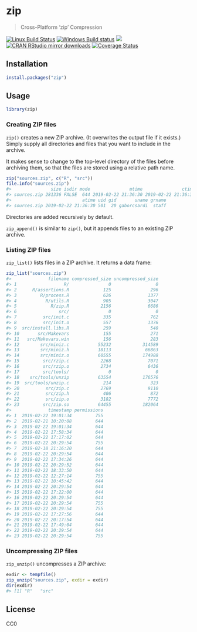 
<!-- README.md is generated from README.Rmd. Please edit that file -->

# zip

> Cross-Platform ‘zip’ Compression

[![Linux Build
Status](https://travis-ci.org/r-lib/zip.svg?branch=master)](https://travis-ci.org/r-lib/zip)
[![Windows Build
status](https://ci.appveyor.com/api/projects/status/github/r-lib/zip?svg=true)](https://ci.appveyor.com/project/gaborcsardi/zip)
[![](https://www.r-pkg.org/badges/version/zip)](https://www.r-pkg.org/pkg/zip)
[![CRAN RStudio mirror
downloads](https://cranlogs.r-pkg.org/badges/zip)](https://www.r-pkg.org/pkg/zip)
[![Coverage
Status](https://img.shields.io/codecov/c/github/r-lib/zip/master.svg)](https://codecov.io/github/r-lib/zip?branch=master)

## Installation

``` r
install.packages("zip")
```

## Usage

``` r
library(zip)
```

### Creating ZIP files

`zip()` creates a new ZIP archive. (It overwrites the output file if it
exists.) Simply supply all directories and files that you want to
include in the archive.

It makes sense to change to the top-level directory of the files before
archiving them, so that the files are stored using a relative path name.

``` r
zip("sources.zip", c("R", "src"))
file.info("sources.zip")
#>               size isdir mode               mtime               ctime
#> sources.zip 281336 FALSE  644 2019-02-22 21:36:30 2019-02-22 21:36:30
#>                           atime uid gid       uname grname
#> sources.zip 2019-02-22 21:36:30 501  20 gaborcsardi  staff
```

Directories are added recursively by default.

`zip_append()` is similar to `zip()`, but it appends files to an
existing ZIP archive.

### Listing ZIP files

`zip_list()` lists files in a ZIP archive. It returns a data frame:

``` r
zip_list("sources.zip")
#>              filename compressed_size uncompressed_size
#> 1                  R/               0                 0
#> 2      R/assertions.R             125               296
#> 3         R/process.R             626              1377
#> 4           R/utils.R             905              3047
#> 5             R/zip.R            2156              6686
#> 6                src/               0                 0
#> 7          src/init.c             335               762
#> 8          src/init.o             557              1376
#> 9  src/install.libs.R             259               540
#> 10       src/Makevars             155               271
#> 11   src/Makevars.win             156               283
#> 12        src/miniz.c           55232            314589
#> 13        src/miniz.h           18113             66863
#> 14        src/miniz.o           60555            174988
#> 15         src/rzip.c            2268              7071
#> 16         src/rzip.o            2734              6436
#> 17         src/tools/               0                 0
#> 18    src/tools/unzip           63554            176576
#> 19  src/tools/unzip.c             214               323
#> 20          src/zip.c            2769              9110
#> 21          src/zip.h             406               872
#> 22          src/zip.o            3182              7772
#> 23         src/zip.so           64455            182064
#>              timestamp permissions
#> 1  2019-02-22 19:01:34         755
#> 2  2019-02-21 10:20:08         644
#> 3  2019-02-22 19:01:34         644
#> 4  2019-02-22 17:58:34         644
#> 5  2019-02-22 17:17:02         644
#> 6  2019-02-22 20:29:54         755
#> 7  2019-02-18 21:16:20         644
#> 8  2019-02-22 20:29:54         644
#> 9  2019-02-22 17:34:26         644
#> 10 2019-02-22 20:29:52         644
#> 11 2019-02-22 18:33:50         644
#> 12 2019-02-22 12:27:14         755
#> 13 2019-02-22 10:45:42         644
#> 14 2019-02-22 20:29:54         644
#> 15 2019-02-22 17:22:00         644
#> 16 2019-02-22 20:29:54         644
#> 17 2019-02-22 20:29:54         755
#> 18 2019-02-22 20:29:54         755
#> 19 2019-02-22 17:27:56         644
#> 20 2019-02-22 20:17:54         644
#> 21 2019-02-22 17:49:04         644
#> 22 2019-02-22 20:29:54         644
#> 23 2019-02-22 20:29:54         755
```

### Uncompressing ZIP files

`zip_unzip()` uncompresses a ZIP archive:

``` r
exdir <- tempfile()
zip_unzip("sources.zip", exdir = exdir)
dir(exdir)
#> [1] "R"   "src"
```

## License

CC0
